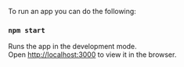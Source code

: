To run an app you can do the following:

### `npm start`

Runs the app in the development mode.<br />
Open [http://localhost:3000](http://localhost:3000) to view it in the browser.


